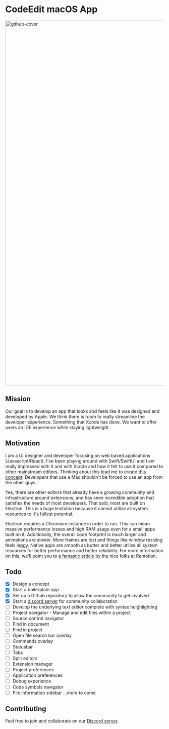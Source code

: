 # CodeEdit macOS App

<img width="1153" alt="github-cover" src="https://user-images.githubusercontent.com/806104/157763529-fef2b06e-c989-49cd-ad4c-19a6377971c1.png">

## Mission

Our goal is to develop an app that looks and feels like it was designed and developed by Apple. We think there is room to really streamline the developer experience. Something that Xcode has done. We want to offer users an IDE experience while staying lightweight. 

## Motivation

I am a UI designer and developer focusing on web based applications (Javascript/React). I've been playing around with Swift/SwiftUI and I am really impressed with it and with Xcode and how it felt to use it compared to other mainstream editors. Thinking about this lead me to create [this concept](https://www.figma.com/proto/qj6raZbQsZpGO0NAVi4qsv/CodeEdit-Concept). Developers that use a Mac shouldn't be forced to use an app from the other guys. 

Yes, there are other editors that already have a growing community and infrastructure around extensions, and has seen incredible adoption that satisfies the needs of most developers. That said, most are built on Electron. This is a huge limitation because it cannot utilize all system resources to it's fullest potential.

Electron requires a Chromium instance in order to run. This can mean massive performance losses and high RAM usage even for a small apps built on it. Additionally, the overall code footprint is much larger and animations are slower. More frames are lost and things like window resizing feels laggy. Native apps are smooth as butter and better utilize all system resources for better performance and better reliability. For more information on this, we'll point you to [a fantastic article](https://www.remotion.com/blog/why-remotion-is-a-native-macos-app-not-electron) by the nice folks at Remotion.

## Todo

- [x] Design a concept
- [x] Start a boilerplate app
- [x] Set up a Github repository to allow the community to get involved
- [x] Start a [discord server](https://discord.gg/ANUVc6TF) for community collaboration
- [ ] Develop the underlying text editor complete with syntax heighlighting
- [ ] Project navigator - Manage and edit files within a project
- [ ] Source control navigator
- [ ] Find in document
- [ ] Find in project
- [ ] Open file search bar overlay
- [ ] Commands overlay
- [ ] Statusbar
- [ ] Tabs
- [ ] Split editors
- [ ] Extension manager
- [ ] Project preferences
- [ ] Application preferences
- [ ] Debug experience
- [ ] Code symbols navigator
- [ ] File information sidebar
...more to come

## Contributing

Feel free to join and collaborate on our [Discord server](https://discord.gg/ANUVc6TF).
